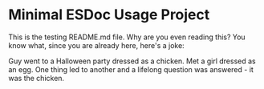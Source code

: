 # Minimal ESDoc Usage Project

This is the testing README.md file.
Why are you even reading this? You know what, since you are already here, here's a joke:

Guy went to a Halloween party dressed as a chicken. Met a girl dressed as an egg. One thing led to another and a lifelong question was answered - it was the chicken.
